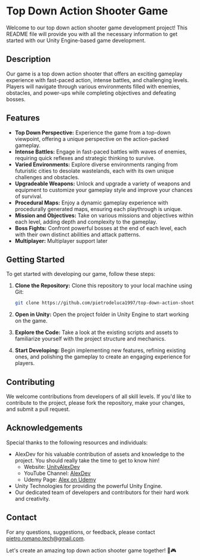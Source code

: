 # Top Down Action Shooter Game

Welcome to our top down action shooter game development project! This README file will provide you with all the necessary information to get started with our Unity Engine-based game development.

## Description

Our game is a top down action shooter that offers an exciting gameplay experience with fast-paced action, intense battles, and challenging levels. Players will navigate through various environments filled with enemies, obstacles, and power-ups while completing objectives and defeating bosses.

## Features

- **Top Down Perspective:** Experience the game from a top-down viewpoint, offering a unique perspective on the action-packed gameplay.
- **Intense Battles:** Engage in fast-paced battles with waves of enemies, requiring quick reflexes and strategic thinking to survive.
- **Varied Environments:** Explore diverse environments ranging from futuristic cities to desolate wastelands, each with its own unique challenges and obstacles.
- **Upgradeable Weapons:** Unlock and upgrade a variety of weapons and equipment to customize your gameplay style and improve your chances of survival.
- **Procedural Maps:** Enjoy a dynamic gameplay experience with procedurally generated maps, ensuring each playthrough is unique.
- **Mission and Objectives:** Take on various missions and objectives within each level, adding depth and complexity to the gameplay.
- **Boss Fights:** Confront powerful bosses at the end of each level, each with their own distinct abilities and attack patterns.
- **Multiplayer:** Multiplayer support later

## Getting Started

To get started with developing our game, follow these steps:

1. **Clone the Repository:** Clone this repository to your local machine using Git:

    ```bash
    git clone https://github.com/pietrodeluca1997/top-down-action-shooter.git
    ```

2. **Open in Unity:** Open the project folder in Unity Engine to start working on the game.

3. **Explore the Code:** Take a look at the existing scripts and assets to familiarize yourself with the project structure and mechanics.

4. **Start Developing:** Begin implementing new features, refining existing ones, and polishing the gameplay to create an engaging experience for players.

## Contributing

We welcome contributions from developers of all skill levels. If you'd like to contribute to the project, please fork the repository, make your changes, and submit a pull request.

## Acknowledgements

Special thanks to the following resources and individuals:
- AlexDev for his valuable contribution of assets and knowledge to the project. You should really take the time to get to know him!
  - Website: [UnityAlexDev](https://unityalexdev.com/)
  - YouTube Channel: [AlexDev](https://www.youtube.com/channel/UCiNwDxYcEWhv3zGWCLl7ltw)
  - Udemy Page: [Alex on Udemy](https://www.udemy.com/user/alex-13394/)
- Unity Technologies for providing the powerful Unity Engine.
- Our dedicated team of developers and contributors for their hard work and creativity.

## Contact

For any questions, suggestions, or feedback, please contact pietro.romano.tech@gmail.com.

Let's create an amazing top down action shooter game together! 🚀🎮
